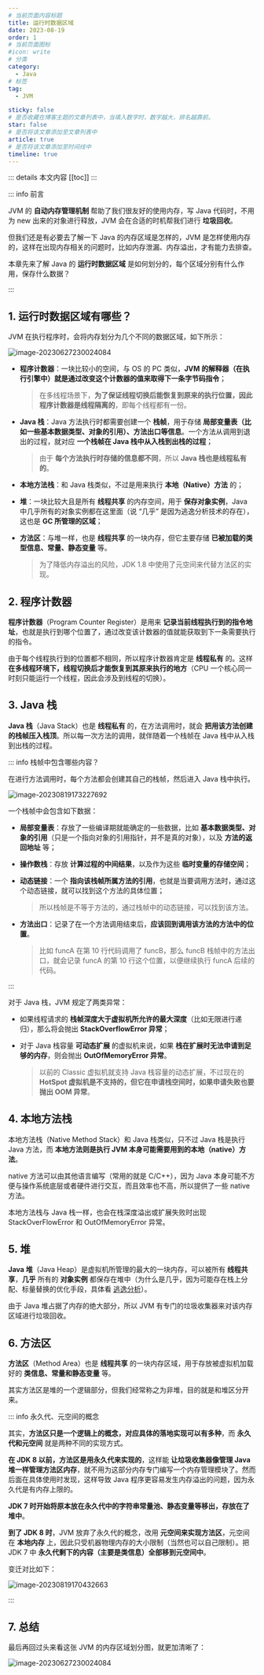```yaml
---
# 当前页面内容标题
title: 运行时数据区域
date: 2023-08-19
order: 1
# 当前页面图标
#icon: write
# 分类
category:
  - Java
# 标签
tag:
  - JVM

sticky: false
# 是否收藏在博客主题的文章列表中，当填入数字时，数字越大，排名越靠前。
star: false
# 是否将该文章添加至文章列表中
article: true
# 是否将该文章添加至时间线中
timeline: true
---
```

 

::: details 本文内容
[[toc]]
:::



::: info 前言

JVM 的 **自动内存管理机制** 帮助了我们很友好的使用内存，写 Java 代码时，不用为 new 出来的对象进行释放，JVM 会在合适的时机帮我们进行 **垃圾回收**。

但我们还是有必要去了解一下 Java 的内存区域是怎样的，JVM 是怎样使用内存的，这样在出现内存相关的问题时，比如内存泄漏、内存溢出，才有能力去排查。

本章先来了解 Java 的 **运行时数据区域** 是如何划分的，每个区域分别有什么作用，保存什么数据？

:::

## 1. 运行时数据区域有哪些？

JVM 在执行程序时，会将内存划分为几个不同的数据区域，如下所示：

![image-20230627230024084](https://run-notes.oss-cn-beijing.aliyuncs.com/notes/202306272300232.png)

- **程序计数器**：一块比较小的空间，与 OS 的 PC 类似，**JVM 的解释器（在执行引擎中）就是通过改变这个计数器的值来取得下一条字节码指令**；

  > 在多线程场景下，**为了保证线程切换后能恢复到原来的执行位置，因此程序计数器是线程隔离的**，即每个线程都有一份。

- **Java 栈**：Java 方法执行时都需要创建一个 **栈帧**，用于存储 **局部变量表（比如一些基本数据类型、对象的引用）、方法出口等信息**。一个方法从调用到退出的过程，就对应 **一个栈帧在 Java 栈中从入栈到出栈的过程**；

  > 由于 **每个方法执行时存储的信息都不同**，所以 **Java 栈也是线程私有的**。

- **本地方法栈**：和 Java 栈类似，不过是用来执行 **本地（Native）方法** 的；

- **堆**：一块比较大且是所有 **线程共享** 的内存空间，用于 **保存对象实例**，Java 中几乎所有的对象实例都在这里面（说 “几乎” 是因为逃逸分析技术的存在），这也是 **GC 所管理的区域**；

- **方法区**：与堆一样，也是 **线程共享** 的一块内存，但它主要存储 **已被加载的类型信息、常量、静态变量** 等。

  > 为了降低内存溢出的风险，JDK 1.8 中使用了元空间来代替方法区的实现。

## 2. 程序计数器

**程序计数器**（Program Counter Register）是用来 **记录当前线程执行到的指令地址**，也就是执行到哪个位置了，通过改变该计数器的值就能获取到下一条需要执行的指令。

由于每个线程执行到的位置都不相同，所以程序计数器肯定是 **线程私有** 的。这样 **在多线程环境下，线程切换后才能恢复到其原来执行的地方**（CPU 一个核心同一时刻只能运行一个线程，因此会涉及到线程的切换）。

## 3. Java 栈

**Java 栈**（Java Stack）也是 **线程私有** 的，在方法调用时，就会 **把用该方法创建的栈帧压入栈顶**。所以每一次方法的调用，就伴随着一个栈帧在 Java 栈中从入栈到出栈的过程。

::: info 栈帧中包含哪些内容？

在进行方法调用时，每个方法都会创建其自己的栈帧，然后进入 Java 栈中执行。

![image-20230819173227692](https://run-notes.oss-cn-beijing.aliyuncs.com/notes/202308191732462.png)

一个栈帧中会包含如下数据：

- **局部变量表**：存放了一些编译期就能确定的一些数据，比如 **基本数据类型、对象的引用**（只是一个指向对象的引用指针，并不是真的对象），以及 **方法的返回地址** 等；

- **操作数栈**：存放 **计算过程的中间结果**，以及作为这些 **临时变量的存储空间**；

- **动态链接**：一个 **指向该栈帧所属方法的引用**，也就是当要调用方法时，通过这个动态链接，就可以找到这个方法的具体位置；

  > 所以栈帧是不等于方法的，通过栈帧中的动态链接，可以找到该方法。

- **方法出口**：记录了在一个方法调用结束后，**应该回到调用该方法的方法中的位置**。

  > 比如 funcA 在第 10 行代码调用了 funcB，那么 funcB 栈帧中的方法出口，就会记录 funcA 的第 10 行这个位置，以便继续执行 funcA 后续的代码。

:::

对于 Java 栈，JVM 规定了两类异常：

- 如果线程请求的 **栈帧深度大于虚拟机所允许的最大深度**（比如无限进行递归），那么将会抛出 **StackOverflowError 异常**；

- 对于 Java 栈容量 **可动态扩展** 的虚拟机来说，如果 **栈在扩展时无法申请到足够的内存**，则会抛出 **OutOfMemoryError 异常**。

  > 以前的 Classic 虚拟机就支持 Java 栈容量的动态扩展，不过现在的 **HotSpot 虚拟机是不支持的，但它在申请栈空间时，如果申请失败也要抛出 OOM 异常**。

## 4. 本地方法栈

本地方法栈（Native Method Stack）和 Java 栈类似，只不过 Java 栈是执行 Java 方法，而 **本地方法则是执行 JVM 本身可能需要用到的本地（native）方法**。

native 方法可以由其他语言编写（常用的就是 C/C++），因为 Java 本身可能不方便与操作系统底层或者硬件进行交互，而且效率也不高，所以提供了一些 native 方法。

本地方法栈与 Java 栈一样，也会在栈深度溢出或扩展失败时出现 StackOverFlowError 和 OutOfMemoryError 异常。

## 5. 堆

**Java 堆**（Java Heap）是虚拟机所管理的最大的一块内存，可以被所有 **线程共享**，**几乎** 所有的 **对象实例** 都保存在堆中（为什么是几乎，因为可能存在栈上分配、标量替换的优化手段，具体看 [逃逸分析](https://code.0x3f4.run/backend/java/jvm/compile_and_optimize/%E9%80%83%E9%80%B8%E5%88%86%E6%9E%90.html)）。

由于 Java 堆占据了内存的绝大部分，所以 JVM 有专门的垃圾收集器来对该内存区域进行垃圾回收。

## 6. 方法区

**方法区**（Method Area）也是 **线程共享** 的一块内存区域，用于存放被虚拟机加载好的 **类信息、常量和静态变量** 等。

其实方法区是堆的一个逻辑部分，但我们经常称之为非堆，目的就是和堆区分开来。

::: info 永久代、元空间的概念

其实，**方法区只是一个逻辑上的概念，对应具体的落地实现可以有多种**，而 **永久代和元空间** 就是两种不同的实现方式。

**在 JDK 8 以前，方法区是用永久代来实现的**，这样能 **让垃圾收集器像管理 Java 堆一样管理方法区内存**，就不用为这部分内存专门编写一个内存管理模块了。然而后面在具体使用时发现，这样导致 Java 程序更容易发生内存溢出的问题，因为永久代是有内存上限的。

**JDK 7 时开始将原本放在永久代中的字符串常量池、静态变量等移出，存放在了堆中**。

**到了 JDK 8 时**，JVM 放弃了永久代的概念，改用 **元空间来实现方法区**，元空间在 **本地内存** 上，因此只受机器物理内存的大小限制（当然也可以自己限制）。把 JDK 7 中 **永久代剩下的内容（主要是类信息）全部移到元空间中**。

变迁对比如下：

![image-20230819170432663](https://run-notes.oss-cn-beijing.aliyuncs.com/notes/202308191704955.png)

:::

## 7. 总结

最后再回过头来看这张 JVM 的内存区域划分图，就更加清晰了：

![image-20230627230024084](https://run-notes.oss-cn-beijing.aliyuncs.com/notes/202306272300232.png)






